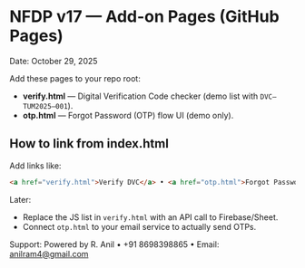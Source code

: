 # NFDP v17 — Add-on Pages (GitHub Pages)
Date: October 29, 2025

Add these pages to your repo root:

- **verify.html** — Digital Verification Code checker (demo list with `DVC–TUM2025–001`).
- **otp.html** — Forgot Password (OTP) flow UI (demo only).

## How to link from index.html
Add links like:
```html
<a href="verify.html">Verify DVC</a> • <a href="otp.html">Forgot Password</a>
```

Later:
- Replace the JS list in `verify.html` with an API call to Firebase/Sheet.
- Connect `otp.html` to your email service to actually send OTPs.

Support: Powered by R. Anil • +91 8698398865 • Email: anilram4@gmail.com
